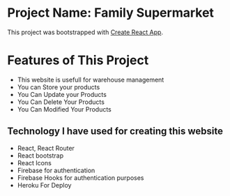 # Project Name: Family Supermarket

This project was bootstrapped with [Create React App](https://github.com/facebook/create-react-app).

# Features of This Project
* This website is usefull for warehouse management
* You can Store your products
* You Can Update your Products
* You Can Delete Your Products
* You Can Modified Your Products

## Technology I have used for creating this website

* React, React Router
* React bootstrap
* React Icons
* Firebase for authentication
* Firebase Hooks for authentication purposes
* Heroku For Deploy

